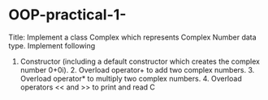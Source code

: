 # OOP-practical-1-
Title: Implement a class Complex which represents Complex Number data type. Implement following
1. Constructor (including a default constructor which creates the complex number 0+0i). 2. Overload operator+ to add two complex numbers. 3. Overload operator* to multiply two complex numbers. 4. Overload operators &lt;&lt; and >> to print and read C
